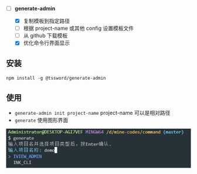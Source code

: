 - [ ] **generate-admin**

  - [x] 复制模板到指定路径
  - [ ] 根据 project-name 或其他 config 设置模板文件
  - [ ] 从 github 下载模板
  - [x] 优化命令行界面显示

## 安装
`npm install -g @tssword/generate-admin`

## 使用
  - `generate-admin init project-name` project-name 可以是相对路径
  - `generate` 使用图形界面

![示例](/images/img.png)


